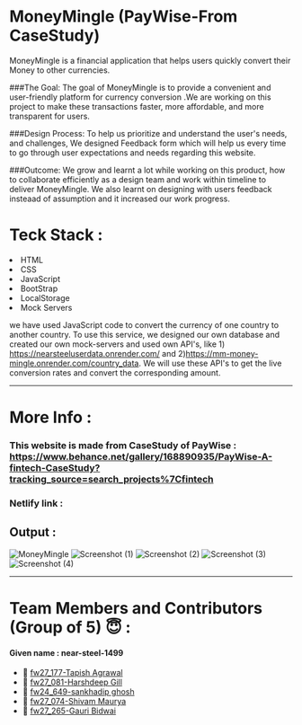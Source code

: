 <h1>MoneyMingle (PayWise-From CaseStudy)</h1>
MoneyMingle is a financial application that helps users quickly convert their Money to other currencies. 

###The Goal:
The goal of MoneyMingle is to provide a convenient and user-friendly platform for currency conversion .We are working on this project to make these transactions faster, more affordable, and more transparent for users.

###Design Process:
To help us prioritize and understand the user's needs, and challenges, We designed Feedback form which will help us every time to go through user expectations and needs regarding this website.


###Outcome: 
We grow and learnt a lot while working on this product, how to collaborate efficiently as a design team and work within timeline to deliver MoneyMingle.
We also learnt on designing with users feedback insteaad of assumption and it increased our work progress.

<h1>Teck Stack :</h1>

 <li>HTML</li>
  <li>CSS</li>
  <li>JavaScript</li>
  <li>BootStrap</li>
  <li>LocalStorage</li>
  <li>Mock Servers</li>

we have used JavaScript code to convert the currency of one country to another country. To use this service, we designed our own database and created our own mock-servers and used own API's, like 1) https://nearsteeluserdata.onrender.com/ and 2)https://mm-money-mingle.onrender.com/country_data. We will use these API's to get the live conversion rates and convert the corresponding amount.

---
# More Info :

### This website is made from CaseStudy of PayWise :  https://www.behance.net/gallery/168890935/PayWise-A-fintech-CaseStudy?tracking_source=search_projects%7Cfintech
### Netlify link : 

## Output :
![MoneyMingle](--------)
![Screenshot (1)](--------)
![Screenshot (2)](https://------)
![Screenshot (3)](https://-----)
![Screenshot (4)](https://-----)

---

# Team Members and Contributors (Group of 5) 😇 :

#### Given name : near-steel-1499

* :bust_in_silhouette: [fw27_177-Tapish Agrawal](https://github.com/dkpradhan99)
* :bust_in_silhouette: [fw27_081-Harshdeep Gill](https://github.com/dRahul97)  
* :bust_in_silhouette: [fw24_649-sankhadip ghosh](https://github.com/abha2510)
* :bust_in_silhouette: [fw27_074-Shivam Maurya](https://github.com/arthbh)
* :bust_in_silhouette: [fw27_265-Gauri Bidwai](https://github.com/Sumanplusco)